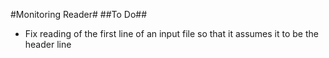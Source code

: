 #Monitoring Reader#
##To Do##
* Fix reading of the first line of an input file so that it assumes it to be the header line